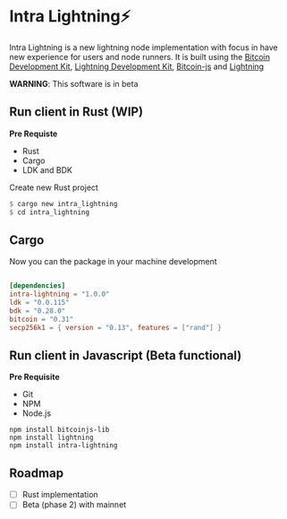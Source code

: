 # Intra Lightning⚡

Intra Lightning is a new lightning node implementation with focus in have new experience for users and node runners. It is built using the [Bitcoin Development Kit](https://bitcoindevkit.org), [Lightning Development Kit](https://lightningdevkit.org), [Bitcoin-js](https://github.com/bitcoinjs/bitcoinjs-lib) and [Lightning](https://github.com/alexbosworth/lightning)

**WARNING**: This software is in beta

## Run client in Rust (WIP)

**Pre Requiste**

- Rust
- Cargo
- LDK and BDK

Create new Rust project

```rust
$ cargo new intra_lightning
$ cd intra_lightning
```

## Cargo

Now you can the package in your machine development

```cargo.toml

[dependencies]
intra-lightning = "1.0.0"
ldk = "0.0.115"
bdk = "0.28.0"
bitcoin = "0.31"
secp256k1 = { version = "0.13", features = ["rand"] }
```
## Run client in Javascript (Beta functional)

**Pre Requisite**

- Git
- NPM
- Node.js

```npm
npm install bitcoinjs-lib
npm install lightning                       
npm install intra-lightning
```
## Roadmap

- [ ] Rust implementation
- [ ] Beta (phase 2) with mainnet
